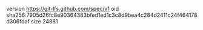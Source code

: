 version https://git-lfs.github.com/spec/v1
oid sha256:7905d26fc8e90364383bfed1ed1c3c8d9bea4c284d2411c24f464178d306fdaf
size 24881
